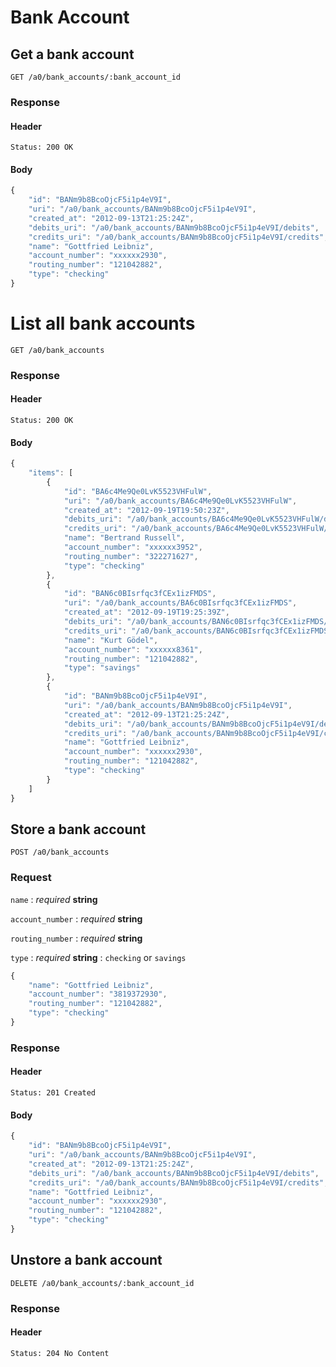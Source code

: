 # Bank Account

## Get a bank account

    GET /a0/bank_accounts/:bank_account_id

### Response

#### Header

    Status: 200 OK

#### Body

```javascript
{
    "id": "BANm9b8BcoOjcF5i1p4eV9I",
    "uri": "/a0/bank_accounts/BANm9b8BcoOjcF5i1p4eV9I",
    "created_at": "2012-09-13T21:25:24Z",
    "debits_uri": "/a0/bank_accounts/BANm9b8BcoOjcF5i1p4eV9I/debits",
    "credits_uri": "/a0/bank_accounts/BANm9b8BcoOjcF5i1p4eV9I/credits",
    "name": "Gottfried Leibniz",
    "account_number": "xxxxxx2930",
    "routing_number": "121042882",
    "type": "checking"
}
```


# List all bank accounts

    GET /a0/bank_accounts

### Response

#### Header

    Status: 200 OK

#### Body

```javascript
{
    "items": [
        {
            "id": "BA6c4Me9Qe0LvK5523VHFulW",
            "uri": "/a0/bank_accounts/BA6c4Me9Qe0LvK5523VHFulW",
            "created_at": "2012-09-19T19:50:23Z",
            "debits_uri": "/a0/bank_accounts/BA6c4Me9Qe0LvK5523VHFulW/debits",
            "credits_uri": "/a0/bank_accounts/BA6c4Me9Qe0LvK5523VHFulW/credits",
            "name": "Bertrand Russell",
            "account_number": "xxxxxx3952",
            "routing_number": "322271627",
            "type": "checking"
        },
        {
            "id": "BAN6c0BIsrfqc3fCEx1izFMDS",
            "uri": "/a0/bank_accounts/BA6c0BIsrfqc3fCEx1izFMDS",
            "created_at": "2012-09-19T19:25:39Z",
            "debits_uri": "/a0/bank_accounts/BAN6c0BIsrfqc3fCEx1izFMDS/debits",
            "credits_uri": "/a0/bank_accounts/BAN6c0BIsrfqc3fCEx1izFMDS/credits",
            "name": "Kurt Gödel",
            "account_number": "xxxxxx8361",
            "routing_number": "121042882",
            "type": "savings"
        },
        {
            "id": "BANm9b8BcoOjcF5i1p4eV9I",
            "uri": "/a0/bank_accounts/BANm9b8BcoOjcF5i1p4eV9I",
            "created_at": "2012-09-13T21:25:24Z",
            "debits_uri": "/a0/bank_accounts/BANm9b8BcoOjcF5i1p4eV9I/debits",
            "credits_uri": "/a0/bank_accounts/BANm9b8BcoOjcF5i1p4eV9I/credits",
            "name": "Gottfried Leibniz",
            "account_number": "xxxxxx2930",
            "routing_number": "121042882",
            "type": "checking"
        }
    ]
}
```


## Store a bank account

    POST /a0/bank_accounts

### Request

`name`
: _required_ **string**

`account_number`
: _required_ **string**

`routing_number`
: _required_ **string**

`type`
: _required_ **string**
: `checking` or `savings`

```javascript
{
    "name": "Gottfried Leibniz",
    "account_number": "3819372930",
    "routing_number": "121042882",
    "type": "checking"
}
```

### Response

#### Header

    Status: 201 Created

#### Body

```javascript
{
    "id": "BANm9b8BcoOjcF5i1p4eV9I",
    "uri": "/a0/bank_accounts/BANm9b8BcoOjcF5i1p4eV9I",
    "created_at": "2012-09-13T21:25:24Z",
    "debits_uri": "/a0/bank_accounts/BANm9b8BcoOjcF5i1p4eV9I/debits",
    "credits_uri": "/a0/bank_accounts/BANm9b8BcoOjcF5i1p4eV9I/credits",
    "name": "Gottfried Leibniz",
    "account_number": "xxxxxx2930",
    "routing_number": "121042882",
    "type": "checking"
}
```


## Unstore a bank account

    DELETE /a0/bank_accounts/:bank_account_id

### Response

#### Header

    Status: 204 No Content